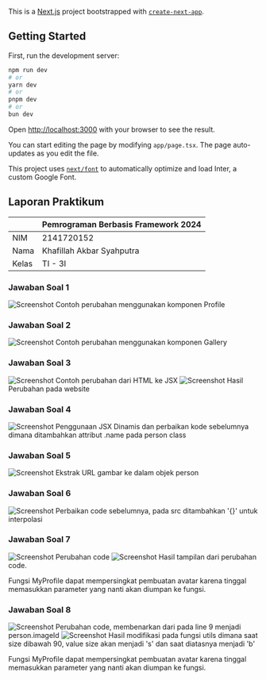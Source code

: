 This is a [Next.js](https://nextjs.org/) project bootstrapped with [`create-next-app`](https://github.com/vercel/next.js/tree/canary/packages/create-next-app).

## Getting Started

First, run the development server:

```bash
npm run dev
# or
yarn dev
# or
pnpm dev
# or
bun dev
```

Open [http://localhost:3000](http://localhost:3000) with your browser to see the result.

You can start editing the page by modifying `app/page.tsx`. The page auto-updates as you edit the file.

This project uses [`next/font`](https://nextjs.org/docs/basic-features/font-optimization) to automatically optimize and load Inter, a custom Google Font.

## Laporan Praktikum

|  | Pemrograman Berbasis Framework 2024 |
|--|--|
| NIM |  2141720152|
| Nama |  Khafillah Akbar Syahputra |
| Kelas | TI - 3I |


### Jawaban Soal 1



![Screenshot](public/assets/01.png)
Contoh perubahan menggunakan komponen Profile

### Jawaban Soal 2

![Screenshot](public/assets/02.png)
Contoh perubahan menggunakan komponen Gallery

### Jawaban Soal 3

![Screenshot](public/assets/04.png)
Contoh perubahan dari HTML ke JSX
![Screenshot](public/assets/03.png)
Hasil Perubahan pada website

### Jawaban Soal 4

![Screenshot](public/assets/06.png)
Penggunaan JSX Dinamis dan perbaikan kode sebelumnya dimana ditambahkan attribut .name pada person class

### Jawaban Soal 5

![Screenshot](public/assets/07.png)
Ekstrak URL gambar ke dalam objek person

### Jawaban Soal 6

![Screenshot](public/assets/08.png)
Perbaikan code sebelumnya, pada src ditambahkan '{}' untuk interpolasi

### Jawaban Soal 7

![Screenshot](public/assets/09.png)
Perubahan code
![Screenshot](public/assets/10.png)
Hasil tampilan dari perubahan code. 

Fungsi MyProfile dapat mempersingkat pembuatan avatar karena tinggal memasukkan parameter yang nanti akan diumpan ke fungsi.

### Jawaban Soal 8

![Screenshot](public/assets/11.png)
Perubahan code, membenarkan dari pada line 9 menjadi person.imageId
![Screenshot](public/assets/12.png)
Hasil modifikasi pada fungsi utils dimana saat size dibawah 90, value size akan menjadi 's' dan saat diatasnya menjadi 'b'

Fungsi MyProfile dapat mempersingkat pembuatan avatar karena tinggal memasukkan parameter yang nanti akan diumpan ke fungsi.